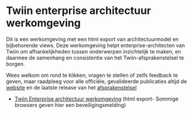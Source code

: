 # Twiin enterprise architectuur werkomgeving
Dit is een werkomgeving met een html export van architectuurmodel en bijbehorende views. Deze werkomgeving helpt enterprise-architecten van Twiin om afhankelijkheden tussen onderwerpen inzichtelijk te maken, en daarmee de samenhang en consistentie van het Twiin-afsprakenstelsel te borgen.

Wees welkom om rond te klikken, vragen te stellen of zelfs feedback te geven, maar raadpleeg voor alle officiële, gevalideerde publicaties altijd de [website](https://www.twiin.nl) en de laatste release van het [afsprakenstelsel](https://www.twiin.nl/afsprakenstelsel)

- [Twiin Enterprise architectuur werkomgeving](https://twiinnl.github.io/ea-werkomgeving/?view=id-9886cbc4dd6046be9bccd9ed287cbc57) (html export- Sommige browsers geven hier een beveiligingsmelding)
